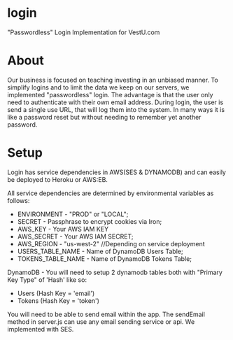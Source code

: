 # login
"Passwordless" Login Implementation for VestU.com

# About

Our business is focused on teaching investing in an unbiased manner. To simplify logins and to limit the data we keep on our servers, we implemented "passwordless" login. The advantage is that the user only need to authenticate with their own email address. During login, the user is send a single use URL, that will log them into the system. In many ways it is like a password reset but without needing to remember yet another password.

# Setup

Login has service dependencies in AWS(SES & DYNAMODB) and can easily be deployed to Heroku or AWS:EB.

All service dependencies are determined by environmental variables as follows:

- ENVIRONMENT - "PROD" or "LOCAL";
- SECRET - Passphrase to encrypt cookies via Iron;
- AWS_KEY - Your AWS IAM KEY
- AWS_SECRET - Your AWS IAM SECRET;
- AWS_REGION - "us-west-2" //Depending on service deployment
- USERS_TABLE_NAME - Name of DynamoDB Users Table;
- TOKENS_TABLE_NAME - Name of DynamoDB Tokens Table;

DynamoDB - You will need to setup 2 dynamodb tables both with "Primary Key Type" of 'Hash' like so:
- Users (Hash Key = 'email')
- Tokens (Hash Key = 'token')

You will need to be able to send email within the app. The sendEmail method in server.js can use any email sending service or api. We implemented with SES.